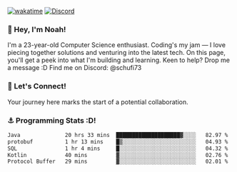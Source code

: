 [![wakatime](https://wakatime.com/badge/user/018b5c7c-fde2-4105-aa96-f5c758abb0a2.svg)](https://wakatime.com/@018b5c7c-fde2-4105-aa96-f5c758abb0a2)
[![Discord](https://img.shields.io/badge/Discord-5865F2?style=flat&logo=discord&logoColor=white)](https://discord.gg/eAW8AGXaGu)



### 👋 Hey, I'm Noah!
I'm a 23-year-old Computer Science enthusiast. Coding's my jam — I love piecing together solutions and venturing into the latest tech. On this page, you'll get a peek into what I'm building and learning. Keen to help? Drop me a message :D 
Find me on Discord: @schufi73

### 🤝 Let's Connect!
Your journey here marks the start of a potential collaboration.

### ⚓ Programming Stats :D!
<!--START_SECTION:waka-->

```txt
Java              20 hrs 33 mins  ████████████████████▓░░░░   82.97 %
protobuf          1 hr 13 mins    █▒░░░░░░░░░░░░░░░░░░░░░░░   04.93 %
SQL               1 hr 4 mins     █░░░░░░░░░░░░░░░░░░░░░░░░   04.32 %
Kotlin            40 mins         ▓░░░░░░░░░░░░░░░░░░░░░░░░   02.76 %
Protocol Buffer   29 mins         ▓░░░░░░░░░░░░░░░░░░░░░░░░   02.01 %
```

<!--END_SECTION:waka-->
